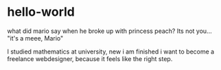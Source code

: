 # hello-world
what did mario say when he broke up with princess peach? Its not you... "it's a meee, Mario"

I studied mathematics at university, new i am finished i want to become a freelance webdesigner, because it feels like the right step.
